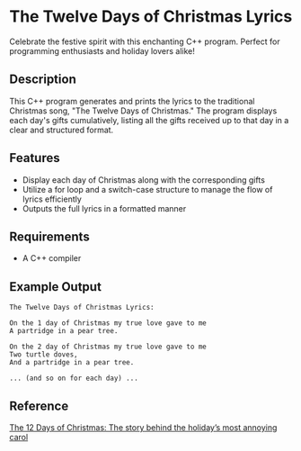 # The Twelve Days of Christmas Lyrics

Celebrate the festive spirit with this enchanting C++ program. Perfect for programming enthusiasts and holiday lovers alike!

## Description
This C++ program generates and prints the lyrics to the traditional Christmas song, "The Twelve Days of Christmas." The program displays each day's gifts cumulatively, listing all the gifts received up to that day in a clear and structured format.

## Features
- Display each day of Christmas along with the corresponding gifts
- Utilize a for loop and a switch-case structure to manage the flow of lyrics efficiently
- Outputs the full lyrics in a formatted manner

## Requirements
- A C++ compiler

## Example Output
```
The Twelve Days of Christmas Lyrics:

On the 1 day of Christmas my true love gave to me
A partridge in a pear tree.

On the 2 day of Christmas my true love gave to me
Two turtle doves,
And a partridge in a pear tree.

... (and so on for each day) ...
```
## Reference
[The 12 Days of Christmas: The story behind the holiday’s most annoying carol](https://www.vox.com/21796404/12-days-of-christmas-explained)
